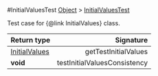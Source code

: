 #InitialValuesTest
[Object]() > [InitialValuesTest]()

Test case for {@link InitialValues} class.

Return type | Signature
--- | ---:
[InitialValues]() | getTestInitialValues
**void** | testInitialValuesConsistency
